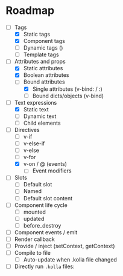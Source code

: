 # Roadmap

- [ ] Tags
	- [X] Static tags
	- [X] Component tags
	- [ ] Dynamic tags (<component is="...">)
	- [ ] Template tags
- [ ] Attributes and props
	- [X] Static attributes
	- [X] Boolean attributes
	- [ ] Bound attributes
		- [X] Single attributes (v-bind: / :)
		- [ ] Bound dicts/objects (v-bind)
- [ ] Text expressions
	- [X] Static text
	- [ ] Dynamic text
	- [ ] Child elements
- [ ] Directives
	- [ ] v-if
	- [ ] v-else-if
	- [ ] v-else
	- [ ] v-for
	- [X] v-on / @ (events)
		- [ ] Event modifiers
- [ ] Slots
	- [ ] Default slot
	- [ ] Named
	- [ ] Default slot content
- [ ] Component life cycle
	- [ ] mounted
	- [ ] updated
	- [ ] before_destroy
- [ ] Component events / emit
- [ ] Render callback
- [ ] Provide / inject (setContext, getContext)
- [ ] Compile to file
	- [ ] Auto-update when .kolla file changed
- [ ] Directly run `.kolla` files:
